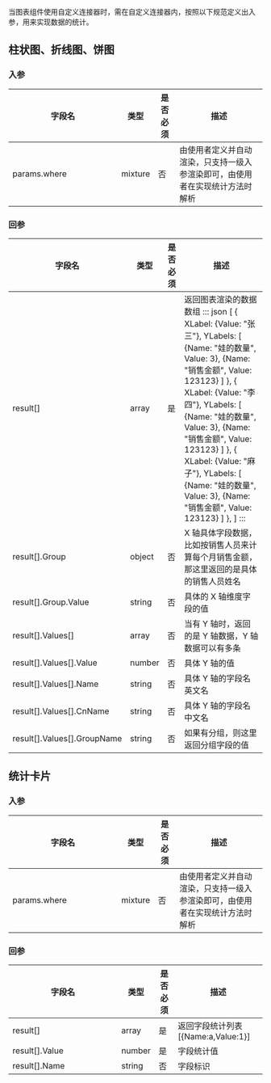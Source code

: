 
当图表组件使用自定义连接器时，需在自定义连接器内，按照以下规范定义出入参，用来实现数据的统计。

<style> table th:nth-of-type(1) { width: 200px; } </style>

## 柱状图、折线图、饼图
 
### 入参

<table>
<thead>
<tr>
<th>字段名</th>
<th>类型</th>
<th>是否必须</th>
<th>描述</th>
</tr>
</thead>
<tbody><tr>
<td>params.where</td>
<td>mixture</td>
<td>否</td>
<td>由使用者定义并自动渲染，只支持一级入参渲染即可，由使用者在实现统计方法时解析</td>
</tr>
</tbody></table>


### 回参

<table>
<thead>
<tr>
<th>字段名</th>
<th>类型</th>
<th>是否必须</th>
<th>描述</th>
</tr>
</thead>
<tbody><tr>
<td>result[]</td>
<td>array</td>
<td>是</td>
<td>返回图表渲染的数据数组
<dx-codeblock>
:::  json
[
    {
        XLabel: {Value: "张三"},
        YLabels: [
            {Name: "娃的数量", Value: 3},
            {Name: "销售金额", Value: 123123}
        ]
    },
    {
        XLabel: {Value: "李四"}, YLabels: [
            {Name: "娃的数量", Value: 3},
            {Name: "销售金额", Value: 123123}
        ]
    },
    {
        XLabel: {Value: "麻子"},
        YLabels: [
            {Name: "娃的数量", Value: 3},
            {Name: "销售金额", Value: 123123}
        ]
    },
]
:::
</dx-codeblock>
</td>
</tr>
<tr>
<td>result[].Group</td>
<td>object</td>
<td>否</td>
<td>X 轴具体字段数据，比如按销售人员来计算每个月销售金额，那这里返回的是具体的销售人员姓名</td>
</tr>
<tr>
<td>result[].Group.Value</td>
<td>string</td>
<td>否</td>
<td>具体的 X 轴维度字段的值</td>
</tr>
<tr>
<td>result[].Values[]</td>
<td>array</td>
<td>否</td>
<td>当有 Y 轴时，返回的是 Y 轴数据，Y 轴数据可以有多条</td>
</tr>
<tr>
<td>result[].Values[].Value</td>
<td>number</td>
<td>否</td>
<td>具体 Y 轴的值</td>
</tr>
<tr>
<td>result[].Values[].Name</td>
<td>string</td>
<td>否</td>
<td>具体 Y 轴的字段名英文名</td>
</tr>
<tr>
<td>result[].Values[].CnName</td>
<td>string</td>
<td>否</td>
<td>具体 Y 轴的字段名中文名</td>
</tr>
<tr>
<td>result[].Values[].GroupName</td>
<td>string</td>
<td>否</td>
<td>如果有分组，则这里返回分组字段的值</td>
</tr>
</tbody></table>

## 统计卡片
 
### 入参

<table>
<thead>
<tr>
<th>字段名</th>
<th>类型</th>
<th>是否必须</th>
<th>描述</th>
</tr>
</thead>
<tbody><tr>
<td>params.where</td>
<td>mixture</td>
<td>否</td>
<td>由使用者定义并自动渲染，只支持一级入参渲染即可，由使用者在实现统计方法时解析</td>
</tr>
</tbody></table>

### 回参

<table>
<thead>
<tr>
<th>字段名</th>
<th>类型</th>
<th>是否必须</th>
<th>描述</th>
</tr>
</thead>
<tbody><tr>
<td>result[]</td>
<td>array</td>
<td>是</td>
<td>返回字段统计列表 [{Name:a,Value:1}]</td>
</tr>
<tr>
<td>result[].Value</td>
<td>number</td>
<td>是</td>
<td>字段统计值</td>
</tr>
<tr>
<td>result[].Name</td>
<td>string</td>
<td>否</td>
<td>字段标识</td>
</tr>
</tbody></table>
